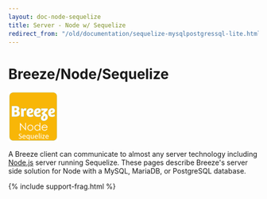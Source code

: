 ```yaml
---
layout: doc-node-sequelize
title: Server - Node w/ Sequelize
redirect_from: "/old/documentation/sequelize-mysqlpostgressql-lite.html"
---
```


# Breeze/Node/Sequelize 

<a class="logo-inline" href="/doc-node-sequelize" title="Node Sequelize">
  <img src="/images/logos/Breeze-sequelize.png" alt="Node Sequelize" width="100">
</a>

A Breeze client can communicate to almost any server technology including <a href="http://http://nodejs.org/" target="_blank">Node.js</a> server
running Sequelize.  These pages describe Breeze's server side solution for Node with a MySQL, MariaDB, or PostgreSQL database. 

{% include support-frag.html %}

